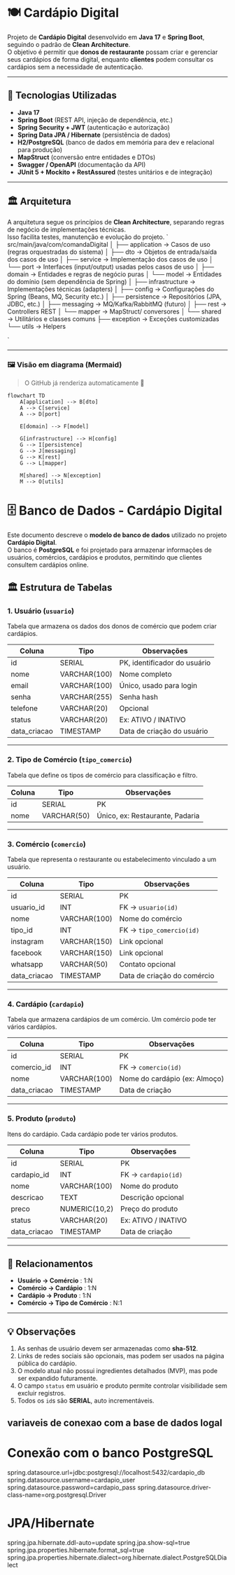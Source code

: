 # 🍽️ Cardápio Digital

Projeto de **Cardápio Digital** desenvolvido em **Java 17** e **Spring Boot**, seguindo o padrão de **Clean Architecture**.  
O objetivo é permitir que **donos de restaurante** possam criar e gerenciar seus cardápios de forma digital, enquanto **clientes** podem consultar os cardápios sem a necessidade de autenticação.  

---

## 🚀 Tecnologias Utilizadas

- **Java 17**
- **Spring Boot** (REST API, injeção de dependência, etc.)
- **Spring Security + JWT** (autenticação e autorização)
- **Spring Data JPA / Hibernate** (persistência de dados)
- **H2/PostgreSQL** (banco de dados em memória para dev e relacional para produção)
- **MapStruct** (conversão entre entidades e DTOs)
- **Swagger / OpenAPI** (documentação da API)
- **JUnit 5 + Mockito + RestAssured** (testes unitários e de integração)

---

## 🏛️ Arquitetura

A arquitetura segue os princípios de **Clean Architecture**, separando regras de negócio de implementações técnicas.  
Isso facilita testes, manutenção e evolução do projeto.
`
src/main/java/com/comandaDigital
│
├── application → Casos de uso (regras orquestradas do sistema)
│ ├── dto → Objetos de entrada/saída dos casos de uso
│ ├── service → Implementação dos casos de uso
│ └── port → Interfaces (input/output) usadas pelos casos de uso
│
├── domain → Entidades e regras de negócio puras
│ └── model → Entidades do domínio (sem dependência de Spring)
│
├── infrastructure → Implementações técnicas (adapters)
│ ├── config → Configurações do Spring (Beans, MQ, Security etc.)
│ ├── persistence → Repositórios (JPA, JDBC, etc.)
│ ├── messaging → MQ/Kafka/RabbitMQ (futuro)
│ ├── rest → Controllers REST
│ └── mapper → MapStruct/ conversores
│
└── shared → Utilitários e classes comuns
├── exception → Exceções customizadas
└── utils → Helpers

`

---

### 🖼️ Visão em diagrama (Mermaid)
> O GitHub já renderiza automaticamente 🎉

```mermaid
flowchart TD
    A[application] --> B[dto]
    A --> C[service]
    A --> D[port]

    E[domain] --> F[model]

    G[infrastructure] --> H[config]
    G --> I[persistence]
    G --> J[messaging]
    G --> K[rest]
    G --> L[mapper]

    M[shared] --> N[exception]
    M --> O[utils]
```

# 🗄️ Banco de Dados - Cardápio Digital

Este documento descreve o **modelo de banco de dados** utilizado no projeto **Cardápio Digital**.  
O banco é **PostgreSQL** e foi projetado para armazenar informações de usuários, comércios, cardápios e produtos, permitindo que clientes consultem cardápios online.



## 🏛️ Estrutura de Tabelas

### 1. Usuário (`usuario`)
Tabela que armazena os dados dos donos de comércio que podem criar cardápios.

| Coluna         | Tipo           | Observações                           |
|----------------|----------------|---------------------------------------|
| id             | SERIAL         | PK, identificador do usuário          |
| nome           | VARCHAR(100)   | Nome completo                          |
| email          | VARCHAR(100)   | Único, usado para login               |
| senha          | VARCHAR(255)   | Senha hash                            |
| telefone       | VARCHAR(20)    | Opcional                              |
| status         | VARCHAR(20)    | Ex: ATIVO / INATIVO                   |
| data_criacao   | TIMESTAMP      | Data de criação do usuário            |

---

### 2. Tipo de Comércio (`tipo_comercio`)
Tabela que define os tipos de comércio para classificação e filtro.

| Coluna | Tipo         | Observações                    |
|--------|--------------|--------------------------------|
| id     | SERIAL       | PK                             |
| nome   | VARCHAR(50)  | Único, ex: Restaurante, Padaria |

---

### 3. Comércio (`comercio`)
Tabela que representa o restaurante ou estabelecimento vinculado a um usuário.

| Coluna        | Tipo           | Observações                          |
|---------------|----------------|--------------------------------------|
| id            | SERIAL         | PK                                   |
| usuario_id    | INT            | FK → `usuario(id)`                   |
| nome          | VARCHAR(100)   | Nome do comércio                     |
| tipo_id       | INT            | FK → `tipo_comercio(id)`             |
| instagram     | VARCHAR(150)   | Link opcional                        |
| facebook      | VARCHAR(150)   | Link opcional                        |
| whatsapp      | VARCHAR(50)    | Contato opcional                      |
| data_criacao  | TIMESTAMP      | Data de criação do comércio          |

---

### 4. Cardápio (`cardapio`)
Tabela que armazena cardápios de um comércio. Um comércio pode ter vários cardápios.

| Coluna       | Tipo          | Observações                       |
|--------------|---------------|----------------------------------|
| id           | SERIAL        | PK                               |
| comercio_id  | INT           | FK → `comercio(id)`              |
| nome         | VARCHAR(100)  | Nome do cardápio (ex: Almoço)    |
| data_criacao | TIMESTAMP     | Data de criação                  |

---

### 5. Produto (`produto`)
Itens do cardápio. Cada cardápio pode ter vários produtos.

| Coluna       | Tipo          | Observações                       |
|--------------|---------------|----------------------------------|
| id           | SERIAL        | PK                               |
| cardapio_id  | INT           | FK → `cardapio(id)`              |
| nome         | VARCHAR(100)  | Nome do produto                  |
| descricao    | TEXT          | Descrição opcional               |
| preco        | NUMERIC(10,2) | Preço do produto                 |
| status       | VARCHAR(20)   | Ex: ATIVO / INATIVO              |
| data_criacao | TIMESTAMP     | Data de criação                  |

---

## 🔗 Relacionamentos

- **Usuário → Comércio** : 1:N  
- **Comércio → Cardápio** : 1:N  
- **Cardápio → Produto** : 1:N  
- **Comércio → Tipo de Comércio** : N:1  

---

## 💡 Observações

1. As senhas de usuário devem ser armazenadas como **sha-512**.  
2. Links de redes sociais são opcionais, mas podem ser usados na página pública do cardápio.  
3. O modelo atual não possui ingredientes detalhados (MVP), mas pode ser expandido futuramente.  
4. O campo `status` em usuário e produto permite controlar visibilidade sem excluir registros.  
5. Todos os `id`s são **SERIAL**, auto incrementáveis.  
  

## variaveis de conexao com a base de dados logal
# Conexão com o banco PostgreSQL
spring.datasource.url=jdbc:postgresql://localhost:5432/cardapio_db
spring.datasource.username=cardapio_user
spring.datasource.password=cardapio_pass
spring.datasource.driver-class-name=org.postgresql.Driver

# JPA/Hibernate
spring.jpa.hibernate.ddl-auto=update
spring.jpa.show-sql=true
spring.jpa.properties.hibernate.format_sql=true
spring.jpa.properties.hibernate.dialect=org.hibernate.dialect.PostgreSQLDialect
